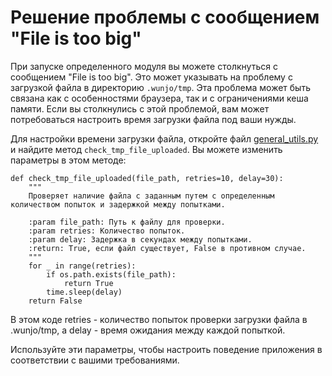 # Решение проблемы с сообщением "File is too big"

При запуске определенного модуля вы можете столкнуться с сообщением "File is too big". Это может указывать на проблему с загрузкой файла в директорию `.wunjo/tmp`. Эта проблема может быть связана как с особенностями браузера, так и с ограничениями кеша памяти. Если вы столкнулись с этой проблемой, вам может потребоваться настроить время загрузки файла под ваши нужды.

Для настройки времени загрузки файла, откройте файл [general_utils.py](https://github.com/wladradchenko/wunjo.wladradchenko.ru/blob/main/portable/src/backend/general_utils.py) и найдите метод `check_tmp_file_uploaded`. Вы можете изменить параметры в этом методе:

```
def check_tmp_file_uploaded(file_path, retries=10, delay=30):
    """
    Проверяет наличие файла с заданным путем с определенным количеством попыток и задержкой между попытками.

    :param file_path: Путь к файлу для проверки.
    :param retries: Количество попыток.
    :param delay: Задержка в секундах между попытками.
    :return: True, если файл существует, False в противном случае.
    """
    for _ in range(retries):
        if os.path.exists(file_path):
            return True
        time.sleep(delay)
    return False
```

В этом коде retries - количество попыток проверки загрузки файла в .wunjo/tmp, а delay - время ожидания между каждой попыткой.

Используйте эти параметры, чтобы настроить поведение приложения в соответствии с вашими требованиями.
